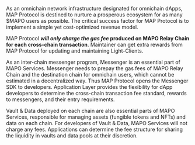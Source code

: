 As an omnichain network infrastructure designated for omnichain dApps, MAP Protocol is destined to nurture a prosperous ecosystem for as many $MAPO users as possible.  The critical success factor for MAP Protocol is to implement a simple yet cost-optimized revenue model. 

MAP Protocol ***will only charge the gas fee* produced on MAPO Relay Chain for each cross-chain transaction**. Maintainer can get extra rewards from MAP Protocol for updating and maintaining Light-Clients.

As an inter-chain messenger program, Messenger is an essential part of MAPO Services. Messenger needs to prepay the gas fees of MAPO Relay Chain and the destination chain for omnichain users, which cannot be estimated in a decentralized way. Thus MAP Protocol opens the Messenger SDK to developers. Application Layer provides the flexibility for dApp developers to determine the cross-chain transaction fee standard, rewards to messengers, and their entry requirements. 

Vault & Data deployed on each chain are also essential parts of MAPO Services, responsible for managing assets (fungible tokens and NFTs)  and data on each chain. For developers of Vault & Data, MAPO Services will not charge any fees. Applications can determine the fee structure for sharing the liquidity in vaults and data pools at their discretion.
